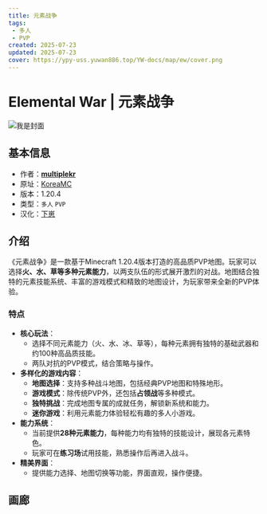 ```yaml
---
title: 元素战争
tags: 
 - 多人
 - PVP
created: 2025-07-23
updated: 2025-07-23
cover: https://ypy-uss.yuwan886.top/YW-docs/map/ew/cover.png
---
```


# Elemental War | 元素战争
![我是封面](https://ypy-uss.yuwan886.top/YW-docs/map/ew/cover.png)
## 基本信息

- 作者：[**multiplekr**](https://www.koreaminecraft.net/map/3751422)
- 原址：[KoreaMC](https://www.koreaminecraft.net/map/3751422)
- 版本：1.20.4
- 类型：`多人` `PVP`
- 汉化：[下崽](https://pan.quark.cn/s/9c947e29a15f)

## 介绍

《元素战争》是一款基于Minecraft 1.20.4版本打造的高品质PVP地图。玩家可以选择**火、水、草等多种元素能力**，以两支队伍的形式展开激烈的对战。地图结合独特的元素技能系统、丰富的游戏模式和精致的地图设计，为玩家带来全新的PVP体验。

### 特点
- **核心玩法**：  
  - 选择不同元素能力（火、水、冰、草等），每种元素拥有独特的基础武器和约100种高品质技能。  
  - 两队对抗的PVP模式，结合策略与操作。  
- **多样化的游戏内容**：  
  - **地图选择**：支持多种战斗地图，包括经典PVP地图和特殊地形。  
  - **游戏模式**：除传统PVP外，还包括**占领战**等多种模式。  
  - **独特挑战**：完成地图专属的成就任务，解锁新系统和能力。  
  - **迷你游戏**：利用元素能力体验轻松有趣的多人小游戏。  
- **能力系统**：  
  - 当前提供**28种元素能力**，每种能力均有独特的技能设计，展现各元素特色。  
  - 玩家可在**练习场**试用技能，熟悉操作后再进入战斗。  
- **精美界面**：  
  - 提供能力选择、地图切换等功能，界面直观，操作便捷。

## 画廊

<Gallery :images="[
  { src: 'https://ypy-uss.yuwan886.top/YW-docs/map/ew/1.png' },
  { src: 'https://ypy-uss.yuwan886.top/YW-docs/map/ew/2.png' },
  { src: 'https://ypy-uss.yuwan886.top/YW-docs/map/ew/3.png' },
  { src: 'https://ypy-uss.yuwan886.top/YW-docs/map/ew/4.png' },
  { src: 'https://ypy-uss.yuwan886.top/YW-docs/map/ew/5.png' },
  { src: 'https://ypy-uss.yuwan886.top/YW-docs/map/ew/6.png' },
  { src: 'https://ypy-uss.yuwan886.top/YW-docs/map/ew/7.png' },
  { src: 'https://ypy-uss.yuwan886.top/YW-docs/map/ew/8.png' },
  { src: 'https://ypy-uss.yuwan886.top/YW-docs/map/ew/9.png' }
]" />